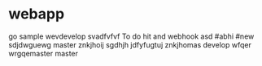 # webapp
go sample wevdevelop
svadfvfvf
To do hit and 
webhook
asd
#abhi
#new
sdjdwguewg
master
znkjhoij
sgdhjh
jdfyfugtuj
znkjhomas develop
wfqer
wrgqemaster master
